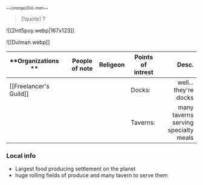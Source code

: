 <small><sub>*~={orange}DUL-man=~* </sub></small>
> [!quote] ?
>
> 
![[2lnt5puy.webp|167x123]] 

![[Dulman.webp]]

| **Organizations **     |     | People of note | **Religeon** | **Points of intrest** |                                Desc. |
| ---------------------- | --- | -------------- | ------------ | --------------------- | -----------------------------------: |
| [[Freelancer's Guild]] |     |                |              | Docks:                |                well... they're docks |
|                        |     |                |              | Taverns:              | many taverns serving specialty meals |


### Local info
- Largest food producing settlement on the planet 
- huge rolling fields of produce and many tavern to serve them